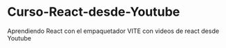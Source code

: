 # Curso-React-desde-Youtube
Aprendiendo React con el empaquetador VITE con videos de react desde Youtube
